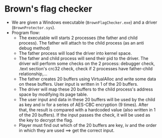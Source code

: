 # Brown's flag checker
- We are given a Windows executable (`BrownFlagChecker.exe`) and a driver (`BrownProtector.sys`).
- Program flow:
    - The executable will starts 2 processes (the father and child process). The father will attach to the child process (as an anti debug method)
    - The father process will load the driver into kernel space.
    - The father and child process will send their pid to the driver. The driver will perform some checks on the 2 process: debugger check, .text section's crc32 check, check if 2 processes have father-child relationship,...
    - The father creates 20 buffers using VirtualAlloc and write some data on these buffers. User input is written in 1 of the 20 buffers.
    - The driver will map these 20 buffers to the child process's address space by modifying its page table.
    - The user input and data in these 20 buffers will be used by the child as key and iv for a series of AES-CBC encryption (9 times). After that, the result is compared with a hardcoded value (also written in 1 of the 20 buffers). If the input passes the check, it will be used as the key to decrypt the flag.
    - Player must find out which of the 20 buffers are key, iv and the order in which they are used ==> get the correct input.